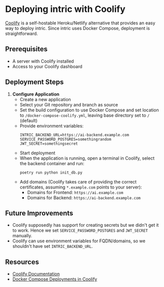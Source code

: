 # Deploying intric with Coolify

[Coolify](https://coolify.io/) is a self-hostable Heroku/Netlify alternative that provides an easy way to deploy intric. Since intric uses Docker Compose, deployment is straightforward.

## Prerequisites

- A server with Coolify installed
- Access to your Coolify dashboard

## Deployment Steps

1. **Configure Application**
   - Create a new application
   - Select your Git repository and branch as source
   - Set the build configuration to use Docker Compose and set location to `/docker-compose-coolify.yml`, leaving base directory set to `/` (default)
   - Provide environment variables:
        ```
        INTRIC_BACKEND_URL=https://ai-backend.example.com
        SERVICE_PASSWORD_POSTGRES=somethingrandom
        JWT_SECRET=somethingsecret
        ```
   - Start deployment
   - When the application is running, open a terminal in Coolify, select the backend container and run:
        ```
        poetry run python init_db.py
        ```
   - Add domains (Coolify takes care of providing the correct certificates, assuming `*.example.com` points to your server):
     - Domains for Frontend: `https://ai.example.com`
     - Domains for Backend: `https://ai-backend.example.com`


## Future Improvements
- Coolify supposedly has support for creating secrets but we didn't get it to work. Hence we set `SERVICE_PASSWORD_POSTGRES` and `JWT_SECRET` manually.
- Coolify can use environment variables for FQDN/domains, so we shouldn't have set `INTRIC_BACKEND_URL`.


## Resources

- [Coolify Documentation](https://coolify.io/docs)
- [Docker Compose Deployments in Coolify](https://coolify.io/docs/knowledge-base/docker/compose)
